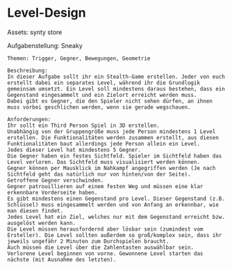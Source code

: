 # Level-Design

Assets: synty store
 
Aufgabenstellung: Sneaky
    
    Themen: Trigger, Gegner, Bewegungen, Geometrie

    Beschreibung:
    In dieser Aufgabe sollt ihr ein Stealth-Game erstellen. Jeder von euch erstellt dabei ein separates Level, während ihr die Grundlogik gemeinsam umsetzt. Ein Level soll mindestens daraus bestehen, dass ein Gegenstand eingesammelt und ein Zielort erreicht werden muss.   
    Dabei gibt es Gegner, die den Spieler nicht sehen dürfen, an ihnen muss vorbei geschlichen werden, wenn sie gerade wegschauen.

    Anforderungen:
    Ihr sollt ein Third Person Spiel in 3D erstellen.
    Unabhängig von der Gruppengröße muss jede Person mindestens 1 Level erstellen. Die Funktionalitäten werden zusammen erstellt, aus diesen Funktionalitäten baut allerdings jede Person allein ein Level.
    Jedes dieser Level hat mindestens 5 Gegner.
    Die Gegner haben ein festes Sichtfeld. Spieler im Sichtfeld haben das Level verloren. Das Sichtfeld muss visualisiert werden können.
    Gegner können per Mausklick im Nahkampf angegriffen werden (Je nach Sichtfeld geht das natürlich nur von hinten/von der Seite).  Getroffene Gegner verschwinden.
    Gegner patrouillieren auf einem festen Weg und müssen eine klar erkennbare Vorderseite haben.
    Es gibt mindestens einen Gegenstand pro Level. Dieser Gegenstand (z.B. Schlüssel) muss eingesammelt werden und von Anfang an erkennbar, wie man diesen findet.
    Jedes Level hat ein Ziel, welches nur mit dem Gegenstand erreicht bzw. ausgelöst werden kann.
    Die Level müssen herausfordernd aber lösbar sein (zumindest vom Ersteller). Die Level sollten außerdem so groß/komplex sein, dass ihr jeweils ungefähr 2 Minuten zum Durchspielen braucht.
    Auch müssen die Level über die Zahlentasten auswählbar sein. 
    Verlorene Level beginnen von vorne. Gewonnene Level starten das nächste (mit Ausnahme des letzten).
